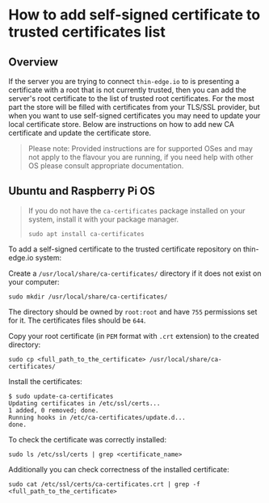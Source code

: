 # How to add self-signed certificate to trusted certificates list

## Overview

If the server you are trying to connect `thin-edge.io` to is presenting a certificate with a root that is not currently trusted, then you can add the server's root certificate to the list of trusted root certificates.
For the most part the store will be filled with certificates from your TLS/SSL provider, but when you want to use self-signed certificates you may need to update your local certificate store.
Below are instructions on how to add new CA certificate and update the certificate store.

> Please note: Provided instructions are for supported OSes and may not apply to the flavour you are running, if you need help with other OS please consult appropriate documentation.

## Ubuntu and Raspberry Pi OS

> If you do not have the `ca-certificates` package installed on your system, install it with your package manager.
>
> ```shell
> sudo apt install ca-certificates
> ```

To add a self-signed certificate to the trusted certificate repository on thin-edge.io system:

Create a `/usr/local/share/ca-certificates/` directory if it does not exist on your computer:

```shell
sudo mkdir /usr/local/share/ca-certificates/
```

The directory should be owned by `root:root` and have `755` permissions set for it. The certificates files should be `644`.

Copy your root certificate (in `PEM` format with `.crt` extension) to the created directory:

```shell
sudo cp <full_path_to_the_certificate> /usr/local/share/ca-certificates/
```

Install the certificates:

```shell
$ sudo update-ca-certificates
Updating certificates in /etc/ssl/certs...
1 added, 0 removed; done.
Running hooks in /etc/ca-certificates/update.d...
done.
```

To check the certificate was correctly installed:

```shell
sudo ls /etc/ssl/certs | grep <certificate_name>
```

Additionally you can check correctness of the installed certificate:

```shell
sudo cat /etc/ssl/certs/ca-certificates.crt | grep -f <full_path_to_the_certificate>
```
